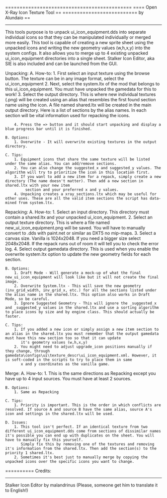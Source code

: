 ============================================
==== Open X-Ray Icon Texture Tool         ==
========================== by Alundaio    ==
********************************************

This tools purpose is to unpack ui_icon_equipment.dds into separate individual icons so that they can 
be manipulated individually or merged more easily. This tool is capable of creating a new sprite sheet
using the unpacked icons and writing the new geometry values (w,h,x,y) into the system configs. It also
allows you to merge up to 4 existing unpacked ui_icon_equipment directories into a single sheet.
Stalker Icon Editor, aka SIE is also included and can be launched from the GUI.


Unpacking:
	A. How-to:
		1. First select an input texture using the browse button. The texture can be in any image format, select the ui_icon_equipment
		2. Next, select the system.ltx of the mod that belongs to this ui_icon_equipment. You must have unpacked the gamedata for this to work!
		3. Select the output directory. This is where new individual textures (.png) will be created using an alias that resembles the first found section name using the icon.
		   A file named shared.ltx will be created in the main output directory. Here is a list of sections by the alias names. In each section will be vital information used
		   for repacking the icons. 
			
		4. Press the => button and it should start unpacking and display a blue progress bar until it is finished.
		
	B. Options:
		1. Overwrite - It will overwrite existing textures in the output directory.

	C. Tips:
		1. Equipment icons that share the same texture will be listed under the same alias. You can add/remove sections.
		2. You can also change the suggested_x and suggested_y values. The algorithm will try to prioritize the icon in this location first.
		3. If you want to add a new item for a repack, simply create a new directory (The name doesn't matter). Then add a new section in shared.ltx with your new item 
			 section and your preferred x and y values.	
		4. Unpacking creates a xray_sections.ltx which may be useful for other uses. These are all the valid item sections the script has data-mined from system.ltx.
		
Repacking:
	A. How-to:
		1. Select an input directory. This directory must contain a shared.ltx and your unpacked ui_icon_equipment.
		2. Select an output texture directory. This is where a file named new_ui_icon_equipment.png will be saved. You will have to manually convert to .dds with paint.net or similar as DXT5 no mip-maps.
		3. Select a canvas size. Vanilla is 1024x2048. If you need a bigger size select 2048x2048. If the repack runs out of room it will tell you to check the error log.
		4. Select output gamedata directory. This is used when you enable the overwrite system.ltx option to update the new geometry fields for each section.
	
	B. Options:
		1. Draft Mode - Will generate a mock-up of what the final new_ui_icon_equipment will look like but it will not create the final image.
		2. Overwrite System.ltx - This will save the new geometry (inv_grid_width, inv_grid_x, etc.) for all the sections listed under the alias name in the shared.ltx. This option also works in Draft Mode, so be careful.
		3. Ignore Suggested Geometry - This will ignore the _suggested_x and _suggested_y values in the shared.ltx and use a sorting algorithm to place icons by size and by engine class. This should actually be faster.
		
	C. Tips:
		1. If you added a new icon or simply assign a new item section to an alias in the shared.ltx you must remember that the output gamedata must have this new section too so that it can update
		   it's geometry values (w,h,x,y)
		2. You might need to adjust upgrade_icon positions manually if they change, through gamedata\configs\ui\texture_descr\ui_icon_equipment.xml. However, it is soft-coded in the scripts to try to place them in same 
		   x and y coordinates as the vanilla game.
		
Merge:
	A. How-to:
		1. This is the same directions as Repacking except you have up to 4 input sources. You must have at least 2 sources.
	
	B. Options:
		1. Same as Repacking 
		
	C. Tips:
		1. Priority is important. This is the order in which conflicts are resolved. If source A and source B have the same alias, source A's icon and settings in the shared.ltx will be used.
	
	D. Issues:
		1. This tool isn't perfect. If an identical texture from two different ui_icon_equipment.dds come from sections of dissimilar names it's possible you can end up with duplicates on the sheet. You will have to manually fix this yourself. 
		   Simply fix this by removing one of the textures and removing it's information from the shared.ltx. Then add the section(s) to the priority 1 shared.ltx.
		2. Sometimes it's best just to manually merge by copying the unpacked icons over the specific icons you want to change. 
	
==========
  Credits:
**********
Stalker Icon Editor by malandrinus (Please, someone get him to translate it to English!)